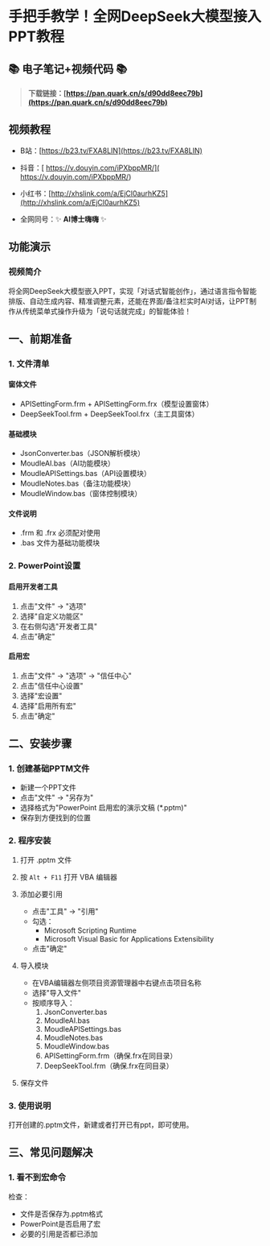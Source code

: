 # 手把手教学！全网DeepSeek大模型接入PPT教程

## 📚 **电子笔记+视频代码** 📚
> **下载链接：[https://pan.quark.cn/s/d90dd8eec79b](https://pan.quark.cn/s/d90dd8eec79b)**

## 视频教程

- B站：[https://b23.tv/FXA8LIN](https://b23.tv/FXA8LIN)
- 抖音：[ https://v.douyin.com/iPXbppMR/]( https://v.douyin.com/iPXbppMR/)
- 小红书：[http://xhslink.com/a/EjCl0aurhKZ5](http://xhslink.com/a/EjCl0aurhKZ5)

- 全网同号：✨ **AI博士嗨嗨** ✨


## 功能演示

### 视频简介

将全网DeepSeek大模型嵌入PPT，实现「对话式智能创作」，通过语言指令智能排版、自动生成内容、精准调整元素，还能在界面/备注栏实时AI对话，让PPT制作从传统菜单式操作升级为「说句话就完成」的智能体验！

## 一、前期准备

### 1. 文件清单

#### 窗体文件
- APISettingForm.frm + APISettingForm.frx（模型设置窗体）
- DeepSeekTool.frm + DeepSeekTool.frx（主工具窗体）

#### 基础模块
- JsonConverter.bas（JSON解析模块）
- MoudleAI.bas（AI功能模块）
- MoudleAPISettings.bas（API设置模块）
- MoudleNotes.bas（备注功能模块）
- MoudleWindow.bas（窗体控制模块）

#### 文件说明
- .frm 和 .frx 必须配对使用
- .bas 文件为基础功能模块

### 2. PowerPoint设置

#### 启用开发者工具
1. 点击"文件" → "选项"
2. 选择"自定义功能区"
3. 在右侧勾选"开发者工具"
4. 点击"确定"

#### 启用宏
1. 点击"文件" → "选项" → "信任中心"
2. 点击"信任中心设置"
3. 选择"宏设置"
4. 选择"启用所有宏"
5. 点击"确定"

## 二、安装步骤

### 1. 创建基础PPTM文件
   - 新建一个PPT文件
   - 点击"文件" → "另存为"
   - 选择格式为"PowerPoint 启用宏的演示文稿 (*.pptm)"
   - 保存到方便找到的位置

### 2. 程序安装
1. 打开 .pptm 文件
2. 按 `Alt + F11` 打开 VBA 编辑器
3. 添加必要引用
   - 点击"工具" → "引用"
   - 勾选：
     * Microsoft Scripting Runtime
     * Microsoft Visual Basic for Applications Extensibility
   - 点击"确定"

4. 导入模块
   - 在VBA编辑器左侧项目资源管理器中右键点击项目名称
   - 选择"导入文件"
   - 按顺序导入：
     1. JsonConverter.bas
     2. MoudleAI.bas
     3. MoudleAPISettings.bas
     4. MoudleNotes.bas
     5. MoudleWindow.bas
     6. APISettingForm.frm（确保.frx在同目录）
     7. DeepSeekTool.frm（确保.frx在同目录）

5. 保存文件

### 3. 使用说明

打开创建的.pptm文件，新建或者打开已有ppt，即可使用。

## 三、常见问题解决

### 1. 看不到宏命令
检查：
- 文件是否保存为.pptm格式
- PowerPoint是否启用了宏
- 必要的引用是否都已添加



